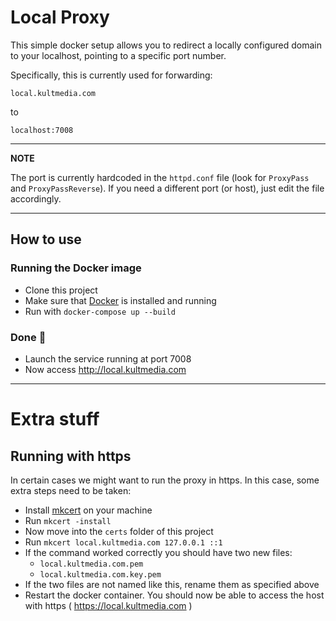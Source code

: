 # Local Proxy

This simple docker setup allows you to redirect a locally configured domain to your localhost, pointing to a specific port number.

Specifically, this is currently used for forwarding:

```
local.kultmedia.com
```

to

```
localhost:7008
```

---
**NOTE**

The port is currently hardcoded in the `httpd.conf` file (look for `ProxyPass` and `ProxyPassReverse`). If you need a different port (or host), just edit the file accordingly.

---

## How to use

### Running the Docker image
- Clone this project
- Make sure that [Docker](https://www.docker.com/) is installed and running
- Run with `docker-compose up --build`


### Done 🎉
- Launch the service running at port 7008
- Now access http://local.kultmedia.com


---

# Extra stuff

## Running with https
In certain cases we might want to run the proxy in https. In this case, some extra steps need to be taken:
- Install [mkcert](https://github.com/FiloSottile/mkcert) on your machine
- Run `mkcert -install`
- Now move into the `certs` folder of this project
- Run `mkcert local.kultmedia.com 127.0.0.1 ::1`
- If the command worked correctly you should have two new files:
   - `local.kultmedia.com.pem`
   - `local.kultmedia.com.key.pem` 
- If the two files are not named like this, rename them as specified above
- Restart the docker container. You should now be able to access the host with https ( https://local.kultmedia.com )